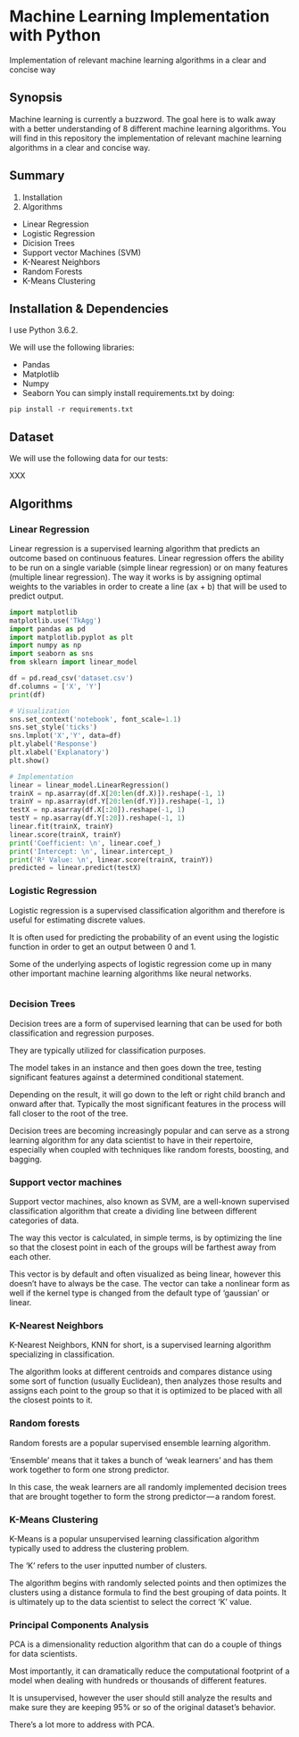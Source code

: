 # Machine Learning Implementation with Python 

Implementation of relevant machine learning algorithms in a clear and concise way

## Synopsis

Machine learning is currently a buzzword. The goal here is to walk away with a better understanding of 8 different machine learning algorithms.
You will find in this repository the implementation of relevant machine learning algorithms in a clear and concise way.

## Summary

1. Installation
2. Algorithms
  * Linear Regression
  * Logistic Regression
  * Dicision Trees
  * Support vector Machines (SVM)
  * K-Nearest Neighbors
  * Random Forests
  * K-Means Clustering

## Installation & Dependencies

I use Python 3.6.2.

We will use the following libraries:
  * Pandas
  * Matplotlib
  * Numpy
  * Seaborn
You can simply install requirements.txt by doing:
```
pip install -r requirements.txt
```

## Dataset

We will use the following data for our tests:

XXX

## Algorithms

### Linear Regression
Linear regression is a supervised learning algorithm that predicts an outcome based on continuous features.
Linear regression offers the ability to be run on a single variable (simple linear regression) or on many features (multiple linear regression).
The way it works is by assigning optimal weights to the variables in order to create a line (ax + b) that will be used to predict output.

```python
import matplotlib
matplotlib.use('TkAgg')
import pandas as pd
import matplotlib.pyplot as plt
import numpy as np
import seaborn as sns
from sklearn import linear_model

df = pd.read_csv('dataset.csv')
df.columns = ['X', 'Y']
print(df)

# Visualization
sns.set_context('notebook', font_scale=1.1)
sns.set_style('ticks')
sns.lmplot('X','Y', data=df)
plt.ylabel('Response')
plt.xlabel('Explanatory')
plt.show()

# Implementation
linear = linear_model.LinearRegression()
trainX = np.asarray(df.X[20:len(df.X)]).reshape(-1, 1)
trainY = np.asarray(df.Y[20:len(df.Y)]).reshape(-1, 1)
testX = np.asarray(df.X[:20]).reshape(-1, 1)
testY = np.asarray(df.Y[:20]).reshape(-1, 1)
linear.fit(trainX, trainY)
linear.score(trainX, trainY)
print('Coefficient: \n', linear.coef_)
print('Intercept: \n', linear.intercept_)
print('R² Value: \n', linear.score(trainX, trainY))
predicted = linear.predict(testX)
```

### Logistic Regression

Logistic regression is a supervised classification algorithm and therefore is useful for estimating discrete values.

It is often used for predicting the probability of an event using the logistic function in order to get an output between 0 and 1.

Some of the underlying aspects of logistic regression come up in many other important machine learning algorithms like neural networks.

```python

```
### Decision Trees


Decision trees are a form of supervised learning that can be used for both classification and regression purposes.

They are typically utilized for classification purposes.

The model takes in an instance and then goes down the tree, testing significant features against a determined conditional statement.

Depending on the result, it will go down to the left or right child branch and onward after that. Typically the most significant features in the process will fall closer to the root of the tree.

Decision trees are becoming increasingly popular and can serve as a strong learning algorithm for any data scientist to have in their repertoire, especially when coupled with techniques like random forests, boosting, and bagging.


### Support vector machines

Support vector machines, also known as SVM, are a well-known supervised classification algorithm that create a dividing line between different categories of data.

The way this vector is calculated, in simple terms, is by optimizing the line so that the closest point in each of the groups will be farthest away from each other.

This vector is by default and often visualized as being linear, however this doesn’t have to always be the case. The vector can take a nonlinear form as well if the kernel type is changed from the default type of ‘gaussian’ or linear.


### K-Nearest Neighbors

K-Nearest Neighbors, KNN for short, is a supervised learning algorithm specializing in classification.

The algorithm looks at different centroids and compares distance using some sort of function (usually Euclidean), then analyzes those results and assigns each point to the group so that it is optimized to be placed with all the closest points to it.


### Random forests

Random forests are a popular supervised ensemble learning algorithm.

‘Ensemble’ means that it takes a bunch of ‘weak learners’ and has them work together to form one strong predictor.

In this case, the weak learners are all randomly implemented decision trees that are brought together to form the strong predictor — a random forest.


### K-Means Clustering

K-Means is a popular unsupervised learning classification algorithm typically used to address the clustering problem.

The ‘K’ refers to the user inputted number of clusters.

The algorithm begins with randomly selected points and then optimizes the clusters using a distance formula to find the best grouping of data points. It is ultimately up to the data scientist to select the correct ‘K’ value.


### Principal Components Analysis

PCA is a dimensionality reduction algorithm that can do a couple of things for data scientists.

Most importantly, it can dramatically reduce the computational footprint of a model when dealing with hundreds or thousands of different features.

It is unsupervised, however the user should still analyze the results and make sure they are keeping 95% or so of the original dataset’s behavior.

There’s a lot more to address with PCA.
